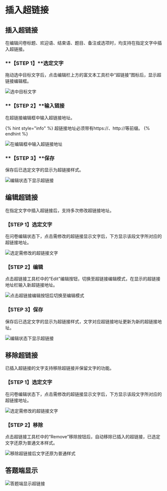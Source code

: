# 插入超链接

## 插入超链接

在编辑问卷标题、欢迎语、结束语、题目、备注或选项时，均支持在指定文字中插入超链接。

### **【STEP 1】**选定文字

拖动选中目标文字后，点击编辑栏上方的富文本工具栏中“超链接”图标后，显示超链接编辑框。

![&#x9009;&#x4E2D;&#x76EE;&#x6807;&#x6587;&#x5B57;](../../.gitbook/assets/image%20%2818%29.png)



### **【STEP 2】**输入链接

在超链接编辑框中输入超链接地址。

{% hint style="info" %}
超链接地址必须带有https://、http://等前缀。
{% endhint %}

![&#x5728;&#x7F16;&#x8F91;&#x6846;&#x4E2D;&#x8F93;&#x5165;&#x8D85;&#x94FE;&#x63A5;&#x5730;&#x5740;](../../.gitbook/assets/image%20%289%29.png)



### **【STEP 3】**保存

保存后已选定文字的显示为超链接样式。

![&#x7F16;&#x8F91;&#x72B6;&#x6001;&#x4E0B;&#x663E;&#x793A;&#x8D85;&#x94FE;&#x63A5;](../../.gitbook/assets/image%20%2815%29.png)

## 编辑超链接

在指定文字中插入超链接后，支持多次修改超链接地址。

### 【STEP 1】选定文字

在问卷编辑状态下，点击需修改的超链接显示文字后，下方显示该段文字所对应的超链接地址。

![&#x9009;&#x5B9A;&#x9700;&#x4FEE;&#x6539;&#x7684;&#x8D85;&#x94FE;&#x63A5;&#x6587;&#x5B57;](../../.gitbook/assets/image%20%28148%29.png)

### 【STEP 2】编辑

点击超链接工具栏中的“Edit”编辑按钮，切换至超链接编辑模式，在显示的超链接地址栏输入新超链接地址。

![&#x70B9;&#x51FB;&#x8D85;&#x94FE;&#x63A5;&#x7F16;&#x8F91;&#x6309;&#x94AE;&#x540E;&#x5207;&#x6362;&#x81F3;&#x7F16;&#x8F91;&#x6A21;&#x5F0F;](../../.gitbook/assets/image%20%285%29.png)



### 【STEP 3】保存

保存后已选定文字的显示为超链接样式，文字对应超链接地址更新为新的超链接地址。

![&#x7F16;&#x8F91;&#x72B6;&#x6001;&#x4E0B;&#x663E;&#x793A;&#x8D85;&#x94FE;&#x63A5;](../../.gitbook/assets/image%20%2815%29.png)



## 移除超链接

已插入超链接的文字支持移除超链接并保留文字的功能。

### 【STEP 1】选定文字

在问卷编辑状态下，点击需修改的超链接显示文字后，下方显示该段文字所对应的超链接地址。

![&#x9009;&#x5B9A;&#x9700;&#x4FEE;&#x6539;&#x7684;&#x8D85;&#x94FE;&#x63A5;&#x6587;&#x5B57;](../../.gitbook/assets/image%20%28148%29.png)

### 【STEP 2】移除

点击超链接工具栏中的“Remove”移除按钮后，自动移除已插入的超链接，已选定文字还原为普通文本样式。

![&#x79FB;&#x9664;&#x8D85;&#x94FE;&#x63A5;&#x540E;&#x6587;&#x5B57;&#x8FD8;&#x539F;&#x4E3A;&#x666E;&#x901A;&#x6837;&#x5F0F;](../../.gitbook/assets/image%20%28199%29.png)

## **答题端显示**

![&#x7B54;&#x9898;&#x7AEF;&#x663E;&#x793A;&#x8D85;&#x94FE;&#x63A5;](../../.gitbook/assets/image%20%28252%29.png)

